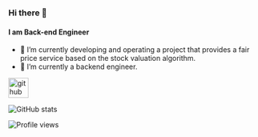 ### Hi there 👋

<!--
**wimblet/wimblet** is a ✨ _special_ ✨ repository because its `README.md` (this file) appears on your GitHub profile.

Here are some ideas to get you started:

- 🔭 I’m currently working on ...
- 🌱 I’m currently learning ...
- 👯 I’m looking to collaborate on ...
- 🤔 I’m looking for help with ...
- 💬 Ask me about ...
- 📫 How to reach me: ...
- 😄 Pronouns: ...
- ⚡ Fun fact: ...
-->

#### I am Back-end Engineer

- 🔭 I’m currently developing and operating a project that provides a fair price service based on the stock valuation algorithm. 
- 🌱 I’m currently a backend engineer.


[<img src='https://cdn.jsdelivr.net/npm/simple-icons@3.0.1/icons/github.svg' alt='github' height='40'>](https://github.com/wimblet)  

![GitHub stats](https://github-readme-stats.vercel.app/api?username=wimblet&show_icons=true)  

![Profile views](https://gpvc.arturio.dev/wimblet)  
